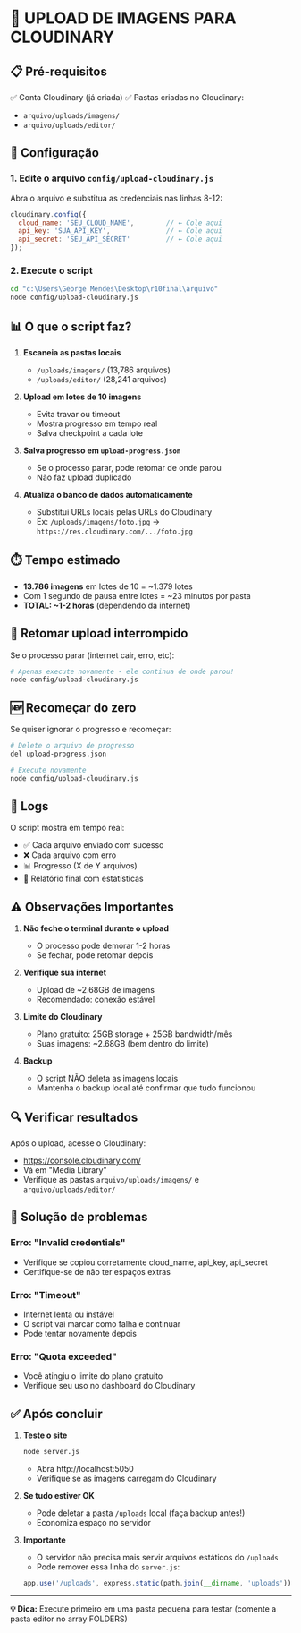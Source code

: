 # 🚀 UPLOAD DE IMAGENS PARA CLOUDINARY

## 📋 Pré-requisitos
✅ Conta Cloudinary (já criada)
✅ Pastas criadas no Cloudinary:
   - `arquivo/uploads/imagens/`
   - `arquivo/uploads/editor/`

## 🔧 Configuração

### 1. Edite o arquivo `config/upload-cloudinary.js`

Abra o arquivo e substitua as credenciais nas linhas 8-12:

```javascript
cloudinary.config({
  cloud_name: 'SEU_CLOUD_NAME',        // ← Cole aqui
  api_key: 'SUA_API_KEY',              // ← Cole aqui
  api_secret: 'SEU_API_SECRET'         // ← Cole aqui
});
```

### 2. Execute o script

```bash
cd "c:\Users\George Mendes\Desktop\r10final\arquivo"
node config/upload-cloudinary.js
```

## 📊 O que o script faz?

1. **Escaneia as pastas locais**
   - `/uploads/imagens/` (13,786 arquivos)
   - `/uploads/editor/` (28,241 arquivos)

2. **Upload em lotes de 10 imagens**
   - Evita travar ou timeout
   - Mostra progresso em tempo real
   - Salva checkpoint a cada lote

3. **Salva progresso em `upload-progress.json`**
   - Se o processo parar, pode retomar de onde parou
   - Não faz upload duplicado

4. **Atualiza o banco de dados automaticamente**
   - Substitui URLs locais pelas URLs do Cloudinary
   - Ex: `/uploads/imagens/foto.jpg` → `https://res.cloudinary.com/.../foto.jpg`

## ⏱️ Tempo estimado

- **13.786 imagens** em lotes de 10 = ~1.379 lotes
- Com 1 segundo de pausa entre lotes = ~23 minutos por pasta
- **TOTAL: ~1-2 horas** (dependendo da internet)

## 🔄 Retomar upload interrompido

Se o processo parar (internet cair, erro, etc):

```bash
# Apenas execute novamente - ele continua de onde parou!
node config/upload-cloudinary.js
```

## 🆕 Recomeçar do zero

Se quiser ignorar o progresso e recomeçar:

```bash
# Delete o arquivo de progresso
del upload-progress.json

# Execute novamente
node config/upload-cloudinary.js
```

## 📝 Logs

O script mostra em tempo real:
- ✅ Cada arquivo enviado com sucesso
- ❌ Cada arquivo com erro
- 📊 Progresso (X de Y arquivos)
- 🎉 Relatório final com estatísticas

## ⚠️ Observações Importantes

1. **Não feche o terminal durante o upload**
   - O processo pode demorar 1-2 horas
   - Se fechar, pode retomar depois

2. **Verifique sua internet**
   - Upload de ~2.68GB de imagens
   - Recomendado: conexão estável

3. **Limite do Cloudinary**
   - Plano gratuito: 25GB storage + 25GB bandwidth/mês
   - Suas imagens: ~2.68GB (bem dentro do limite)

4. **Backup**
   - O script NÃO deleta as imagens locais
   - Mantenha o backup local até confirmar que tudo funcionou

## 🔍 Verificar resultados

Após o upload, acesse o Cloudinary:
- https://console.cloudinary.com/
- Vá em "Media Library"
- Verifique as pastas `arquivo/uploads/imagens/` e `arquivo/uploads/editor/`

## 🐛 Solução de problemas

### Erro: "Invalid credentials"
- Verifique se copiou corretamente cloud_name, api_key, api_secret
- Certifique-se de não ter espaços extras

### Erro: "Timeout"
- Internet lenta ou instável
- O script vai marcar como falha e continuar
- Pode tentar novamente depois

### Erro: "Quota exceeded"
- Você atingiu o limite do plano gratuito
- Verifique seu uso no dashboard do Cloudinary

## ✅ Após concluir

1. **Teste o site**
   ```bash
   node server.js
   ```
   - Abra http://localhost:5050
   - Verifique se as imagens carregam do Cloudinary

2. **Se tudo estiver OK**
   - Pode deletar a pasta `/uploads` local (faça backup antes!)
   - Economiza espaço no servidor

3. **Importante**
   - O servidor não precisa mais servir arquivos estáticos do `/uploads`
   - Pode remover essa linha do `server.js`:
   ```javascript
   app.use('/uploads', express.static(path.join(__dirname, 'uploads')));
   ```

---

**💡 Dica:** Execute primeiro em uma pasta pequena para testar (comente a pasta editor no array FOLDERS)
